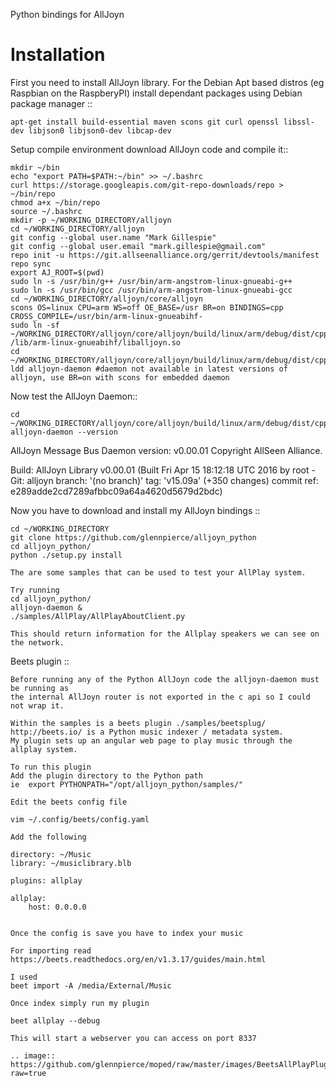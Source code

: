 Python bindings for AllJoyn



Installation
============

First you need to install AllJoyn library.  For the Debian Apt based distros (eg Raspbian on the RaspberyPI) install dependant packages using Debian package manager ::

    apt-get install build-essential maven scons git curl openssl libssl-dev libjson0 libjson0-dev libcap-dev
    
Setup compile environment download AllJoyn code and compile it::
    
    mkdir ~/bin
    echo "export PATH=$PATH:~/bin" >> ~/.bashrc
    curl https://storage.googleapis.com/git-repo-downloads/repo > ~/bin/repo
    chmod a+x ~/bin/repo
    source ~/.bashrc
    mkdir -p ~/WORKING_DIRECTORY/alljoyn
    cd ~/WORKING_DIRECTORY/alljoyn
    git config --global user.name "Mark Gillespie"
    git config --global user.email "mark.gillespie@gmail.com"
    repo init -u https://git.allseenalliance.org/gerrit/devtools/manifest
    repo sync
    export AJ_ROOT=$(pwd)
    sudo ln -s /usr/bin/g++ /usr/bin/arm-angstrom-linux-gnueabi-g++
    sudo ln -s /usr/bin/gcc /usr/bin/arm-angstrom-linux-gnueabi-gcc
    cd ~/WORKING_DIRECTORY/alljoyn/core/alljoyn
    scons OS=linux CPU=arm WS=off OE_BASE=/usr BR=on BINDINGS=cpp CROSS_COMPILE=/usr/bin/arm-linux-gnueabihf-
    sudo ln -sf ~/WORKING_DIRECTORY/alljoyn/core/alljoyn/build/linux/arm/debug/dist/cpp/lib/liballjoyn.so /lib/arm-linux-gnueabihf/liballjoyn.so
    cd ~/WORKING_DIRECTORY/alljoyn/core/alljoyn/build/linux/arm/debug/dist/cpp/bin
    ldd alljoyn-daemon #daemon not available in latest versions of alljoyn, use BR=on with scons for embedded daemon
    
Now test the AllJoyn Daemon::

    cd ~/WORKING_DIRECTORY/alljoyn/core/alljoyn/build/linux/arm/debug/dist/cpp/bin
    alljoyn-daemon --version

AllJoyn Message Bus Daemon version: v0.00.01
Copyright AllSeen Alliance.

Build: AllJoyn Library v0.00.01 (Built Fri Apr 15 18:12:18 UTC 2016 by root - Git: alljoyn branch: '(no branch)' tag: 'v15.09a' (+350 changes) commit ref: e289adde2cd7289afbbc09a64a4620d5679d2bdc)


Now you have to download and install my AllJoyn bindings ::

    cd ~/WORKING_DIRECTORY
    git clone https://github.com/glennpierce/alljoyn_python
    cd alljoyn_python/
    python ./setup.py install

    The are some samples that can be used to test your AllPlay system.
    
    Try running
    cd alljoyn_python/
    alljoyn-daemon &
    ./samples/AllPlay/AllPlayAboutClient.py

    This should return information for the Allplay speakers we can see on the network.


 
Beets plugin ::

    Before running any of the Python AllJoyn code the alljoyn-daemon must be running as
    the internal AllJoyn router is not exported in the c api so I could not wrap it.

    Within the samples is a beets plugin ./samples/beetsplug/
    http://beets.io/ is a Python music indexer / metadata system. 
    My plugin sets up an angular web page to play music through the allplay system.
    
    To run this plugin
    Add the plugin directory to the Python path
    ie  export PYTHONPATH="/opt/alljoyn_python/samples/"

    Edit the beets config file

    vim ~/.config/beets/config.yaml

    Add the following

    directory: ~/Music
    library: ~/musiclibrary.blb

    plugins: allplay

    allplay:
        host: 0.0.0.0


    Once the config is save you have to index your music
   
    For importing read https://beets.readthedocs.org/en/v1.3.17/guides/main.html

    I used
    beet import -A /media/External/Music

    Once index simply run my plugin

    beet allplay --debug

    This will start a webserver you can access on port 8337

    .. image:: https://github.com/glennpierce/moped/raw/master/images/BeetsAllPlayPlugin.png?raw=true